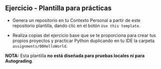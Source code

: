 ## Ejercicio - Plantilla para prácticas

- Genera un repositorio en tu Contexto Personal a partir de este repositorio plantilla, dando clic en el botón ```Use this template```.

- Realiza copias del ejercicio base que se te proporciona para crear tus propios proyectos y practicar Python duplicando en tu IDE la carpeta ```assignments/00HelloWorld```.

**NOTA:** Esta plantilla **no está diseñada para pruebas locales ni para Autograding**.
